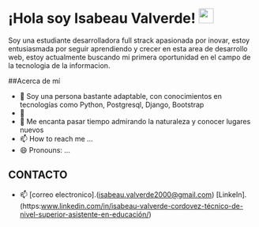 # ¡Hola soy Isabeau Valverde! <img src="https://raw.githubusercontent.com/iampavangandhi/iampavangandhi/master/gifs/Hi.gif" width="30px">
<p>Soy una estudiante desarrolladora full strack apasionada por inovar, estoy entusiasmada por seguir aprendiendo y crecer en esta area de desarrollo web, estoy actualmente buscando mi primera oportunidad en el campo de la tecnologia de la informacion.</p>
##Acerca de mí

- 👀 Soy una persona bastante adaptable, con conocimientos en tecnologías como Python, Postgresql, Django, Bootstrap
- 💞️ 
- 🌱 Me encanta pasar tiempo admirando la naturaleza y conocer lugares nuevos 
- 📫 How to reach me ...
- 😄 Pronouns: ...


## CONTACTO
- 📫 [correo electronico].(isabeau.valverde2000@gmail.com)
[LinkeIn].(https:www.linkedin.com/in/isabeau-valverde-cordovez-técnico-de-nivel-superior-asistente-en-educación/)

<!---
Xisap1/Xisap1 is a ✨ special ✨ repository because its `README.md` (this file) appears on your GitHub profile.
You can click the Preview link to take a look at your changes.
--->

